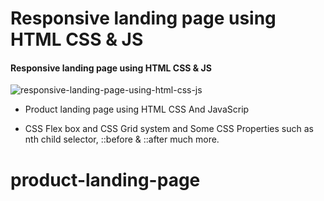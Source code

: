 # Responsive landing page using HTML CSS & JS

#### Responsive landing page using HTML CSS & JS

![responsive-landing-page-using-html-css-js](https://user-images.githubusercontent.com/57999016/132560300-c3061cd0-dbdf-455c-bbf4-d9c31a829012.png)


* Product landing page using HTML CSS And JavaScrip

* CSS Flex box and CSS Grid system and Some CSS Properties such as nth child selector, ::before & ::after much more.
# product-landing-page
